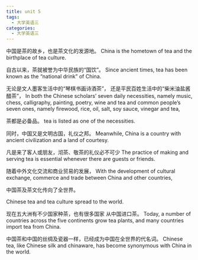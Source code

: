 ```yaml
---
title: unit 5
tags:
  - 大学英语三
categories:
  - 大学英语三
---
```

中国是茶的故乡，也是茶文化的发源地。
China is the hometown of tea and the birthplace of tea culture.



自古以来，茶就被誉为中华民族的“国饮”。
 Since ancient times, tea has been known as the “national drink” of
 China.


无论是文人墨客生活中的“琴棋书画诗酒茶”，
还是平民百姓生活中的“柴米油盐酱醋茶”，
In both the Chinese scholars’ seven daily necessities, namely music, chess, calligraphy, painting, poetry, wine and tea and
 common people’s seven ones, namely firewood, rice, oil, salt, soy sauce, vinegar and tea, 


茶都是必备品。
 tea is listed as one of the necessities.


同时，中国又是文明古国，礼仪之邦。
Meanwhile, China is a country with ancient civilization and a land of courtesy.

凡是来了客人或朋友，沏茶、敬茶的礼仪必不可少
 The practice of making and serving tea is essential
 whenever there are guests or friends.


随着中外文化交流和商业贸易的发展，
 With the development of cultural exchange, commerce and trade between China and other
 countries,


中国茶及茶文化传向了全世界。

 Chinese tea and tea culture spread to the world. 

现在五大洲有不少国家种茶，也有很多国家
从中国进口茶。
Today, a number of countries across the five continents grow tea plants,
 and many countries import tea from China. 

中国茶和中国的丝绸及瓷器一样，已经成为中国在全世界的代名词。
Chinese tea, like Chinese silk and chinaware, has become synonymous with China in
 the world.
